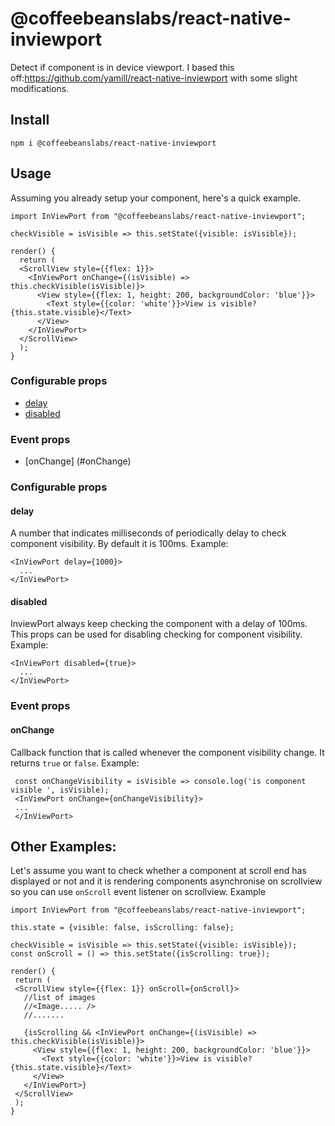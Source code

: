 # @coffeebeanslabs/react-native-inviewport
Detect if component is in device viewport.
I based this off:https://github.com/yamill/react-native-inviewport with some slight modifications.

## Install

```npm i @coffeebeanslabs/react-native-inviewport```

## Usage
Assuming you already setup your component, here's a quick example.

```
import InViewPort from "@coffeebeanslabs/react-native-inviewport";

checkVisible = isVisible => this.setState({visible: isVisible});

render() {
  return (
  <ScrollView style={{flex: 1}}>
    <InViewPort onChange={(isVisible) => this.checkVisible(isVisible)}>
      <View style={{flex: 1, height: 200, backgroundColor: 'blue'}}>
        <Text style={{color: 'white'}}>View is visible? {this.state.visible}</Text>
      </View>
    </InViewPort>
  </ScrollView>
  );
}
```

### Configurable props
* [delay](#delay)
* [disabled](#disabled)


### Event props
* [onChange] (#onChange)

### Configurable props
#### delay
A number that indicates milliseconds of periodically delay to check component visibility. By default it is 100ms.
Example: 
```
<InViewPort delay={1000}>
  ...
</InViewPort>
```


#### disabled
InviewPort always keep checking the component with a delay of 100ms. This props can be used for disabling checking for component visibility.
Example: 
```
<InViewPort disabled={true}>
  ...
</InViewPort>
```

### Event props
#### onChange
Callback function that is called whenever the component visibility change. It returns `true` or `false`.
Example:
 ```
  const onChangeVisibility = isVisible => console.log('is component visible ', isVisible);
  <InViewPort onChange={onChangeVisibility}>
  ...
  </InViewPort>
 ```
 
 
## Other Examples:
Let's assume you want to check whether a component at scroll end has displayed or not and it is rendering components asynchronise on scrollview so you can use `onScroll` event listener on scrollview.
Example
 ```
import InViewPort from "@coffeebeanslabs/react-native-inviewport";

this.state = {visible: false, isScrolling: false};

checkVisible = isVisible => this.setState({visible: isVisible});
const onScroll = () => this.setState({isScrolling: true});

render() {
  return (
  <ScrollView style={{flex: 1}} onScroll={onScroll}>
    //list of images
    //<Image..... />
    //.......
   
    {isScrolling && <InViewPort onChange={(isVisible) => this.checkVisible(isVisible)}>
      <View style={{flex: 1, height: 200, backgroundColor: 'blue'}}>
        <Text style={{color: 'white'}}>View is visible? {this.state.visible}</Text>
      </View>
    </InViewPort>}
  </ScrollView>
  );
}
 ```
